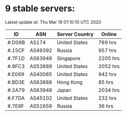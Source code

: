 # 9 stable servers:

Latest update at: Thu Mar 19 01:10:10 UTC 2020

| ID | ASN | Server Country | Online |
| -- | --- | -------------- | ------ |
| #.D09B | AS174 | United States | 769 hrs |
| #.15CF | AS49392 | Russia | 957 hrs |
| #.7F1D | AS63949 | Singapore | 2205 hrs |
| #.9FC3 | AS53889 | United States | 2052 hrs |
| #.E069 | AS40065 | United States | 942 hrs |
| #.BD3E | AS63888 | Hong Kong | 85 hrs |
| #.2A79 | AS63949 | Japan | 2034 hrs |
| #.F7DA | AS45102 | United States | 232 hrs |
| #.7E6F | AS51659 | Russia | 36 hrs |

